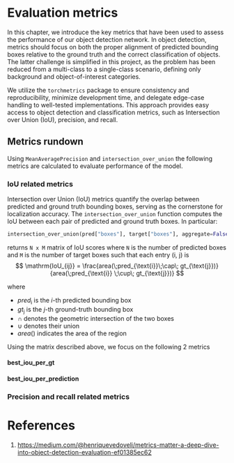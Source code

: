 # Evaluation metrics
In this chapter, we introduce the key metrics that have been used to assess the performance of our object detection network. In object detection, metrics should focus on both the proper alignment of predicted bounding boxes relative to the ground truth and the correct classification of objects. The latter challenge is simplified in this project, as the problem has been reduced from a multi-class to a single-class scenario, defining only background and object-of-interest categories.

We utilize the `torchmetrics` package to ensure consistency and reproducibility, minimize development time, and delegate edge-case handling to well-tested implementations. This approach provides easy access to object detection and classification metrics, such as Intersection over Union (IoU), precision, and recall.

## Metrics rundown
Using `MeanAveragePrecision` and `intersection_over_union` the following metrics are calculated to evaluate performance of the model. 

### IoU related metrics
Intersection over Union (IoU) metrics quantify the overlap between predicted and ground truth bounding boxes, serving as the cornerstone for localization accuracy. The `intersection_over_union` function computes the IoU between each pair of predicted and ground truth boxes. In particular:
```py
intersection_over_union(pred["boxes"], target["boxes"], aggregate=False)
```
returns `N x M` matrix of IoU scores where `N` is the number of predicted boxes and `M` is the number of target boxes such that each entry (i, j) is   
$$
\mathrm{IoU_{ij}} = \frac{area(\;pred_{\text{i}}\;\cap\; gt_{\text{j}})}{area(\;pred_{\text{i}} \;\cup\; gt_{\text{j}})}
$$

where

- $pred_{\mathrm{i}}$ is the $i$-th predicted bounding box
- $gt_{\mathrm{j}}$ is the $j$-th ground-truth bounding box
- $\cap$ denotes the geometric intersection of the two boxes
- $\cup$ denotes their union
- $area()$ indicates the area of the region

Using the matrix described above, we focus on the following 2 metrics

#### best_iou_per_gt

#### best_iou_per_prediction

### Precision and recall related metrics


# References
1. https://medium.com/@henriquevedoveli/metrics-matter-a-deep-dive-into-object-detection-evaluation-ef01385ec62
